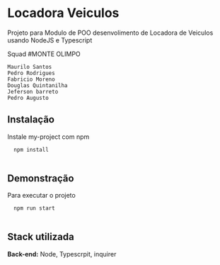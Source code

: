 
# Locadora Veiculos

Projeto para Modulo de POO  desenvolimento de Locadora de Veiculos usando NodeJS e Typescript


Squad #MONTE OLIMPO 


    Maurilo Santos
    Pedro Rodrigues
    Fabricio Moreno
    Douglas Quintanilha
    Jeferson barreto
    Pedro Augusto
## Instalação

Instale my-project com npm

```bash
  npm install 
 
```
    
## Demonstração


Para executar o projeto 
```bash
  npm run start
 
```
## Stack utilizada

**Back-end:** Node, Typescrpit, inquirer

